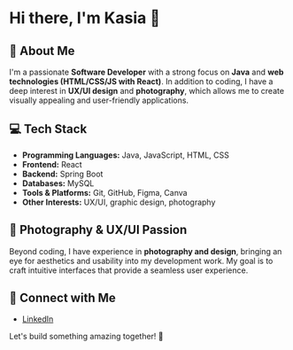 # Hi there, I'm Kasia 👋

## 🎀 About Me
I'm a passionate **Software Developer** with a strong focus on **Java** and **web technologies (HTML/CSS/JS with React)**. In addition to coding, I have a deep interest in **UX/UI design** and **photography**, which allows me to create visually appealing and user-friendly applications.

## 💻 Tech Stack
- **Programming Languages:** Java, JavaScript, HTML, CSS
- **Frontend:** React
- **Backend:** Spring Boot
- **Databases:** MySQL
- **Tools & Platforms:** Git, GitHub, Figma, Canva
- **Other Interests:** UX/UI, graphic design, photography

## 📸 Photography & UX/UI Passion
Beyond coding, I have experience in **photography and design**, bringing an eye for aesthetics and usability into my development work. My goal is to craft intuitive interfaces that provide a seamless user experience.

## 🔗 Connect with Me
- [LinkedIn](www.linkedin.com/in/katarzyna-pikulicka)

Let's build something amazing together! 🚀


